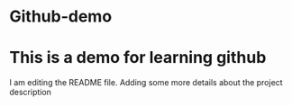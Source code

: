 # Github-demo
This is a demo for learning github
=====================
I am editing the README file. Adding some more details about the project description



